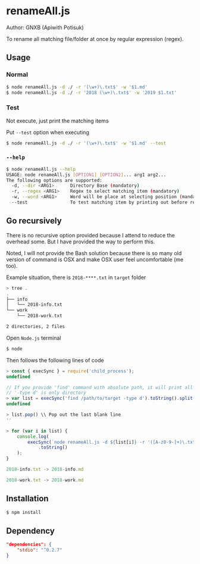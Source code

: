 # renameAll.js
Author: GNXB (Apiwith Potisuk)

To rename all matching file/folder at once by regular expression (regex).

## Usage
### Normal
```BASH
$ node renameAll.js -d ./ -r '(\w+)\.txt$' -w '$1.md'
$ node renameAll.js -d ./ -r '2018 (\w+)\.txt$' -w '2019 $1.txt'
```

### Test
Not execute, just print the matching items

Put `--test` option when executing
```BASH
$ node renameAll.js -d ./ -r '(\w+)\.txt$' -w '$1.md' --test
```

### `--help`
```BASH
$ node renameAll.js --help
USAGE: node renameAll.js [OPTION1] [OPTION2]... arg1 arg2...
The following options are supported:
  -d, --dir <ARG1>   	Directory Base (mandatory)
  -r, --regex <ARG1> 	Regex to select matching item (mandatory)
  -w, --word <ARG1>  	Word will be place at selecting position (mandatory)
  --test             	To test matching item by printing out before rename
```


## Go recursively
There is no recursive option provided because I attend to reduce the overhead some. But I have provided the way to perform this.

Noted, I will not provide the Bash solution because there is so many old version of command is OSX and make OSX user feel uncomfortable (me too).

Example situation, there is `2018-****.txt` in `target` folder
```BASH
> tree .
.
├── info
│   └── 2018-info.txt
└── work
    └── 2018-work.txt

2 directories, 2 files
```

Open `Node.js` terminal
```BASH
$ node
```

Then follows the following lines of code
```JavaScript
> const { execSync } = require('child_process');
undefined

// If you provide 'find' command with absolute path, it will print all output out as absolute path too.
// '-type d' is only directory
> var list = execSync('find /path/to/target -type d').toString().split('\n')
undefined

> list.pop() \\ Pop out the last blank line
''

> for (var i in list) {
	console.log(
		execSync(`node renameAll.js -d ${list[i]} -r '([A-z0-9-]+)\.txt$' -w '$1.md'`)
			.toString()
	);
}

2018-info.txt -> 2018-info.md

2018-work.txt -> 2018-work.md
```


## Installation
```BASH
$ npm install
```

## Dependency
```JSON
"dependencies": {
	"stdio": "^0.2.7"
}
```